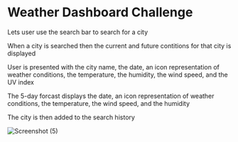 # Weather Dashboard Challenge

Lets user use the search bar to search for a city

When a city is searched then the current and future contitions for that city is displayed

User is presented with the city name, the date, an icon representation of weather conditions, the temperature, the humidity, the wind speed, and the UV index

The 5-day forcast displays the date, an icon representation of weather conditions, the temperature, the wind speed, and the humidity

The city is then added to the search history

![Screenshot (5)](https://user-images.githubusercontent.com/96323393/165008778-cc9e9619-def9-48ca-8686-710eb99d3a0e.png)

